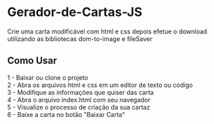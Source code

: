 # Gerador-de-Cartas-JS
Crie uma carta modificável com html e css depois efetue o download utilizando as bibliotecas dom-to-image e fileSaver


## Como Usar

1 - Baixar ou clone o projeto\
2 - Abra os arquivos html e css em um editor de texto ou código\
3 - Modifique as informações que quiser das carta\
4 - Abra o arquivo index.html com seu navegador\
5 - Visualize o processo de criação da sua cartaz\
6 - Baixe a carta no botão "Baixar Carta"

